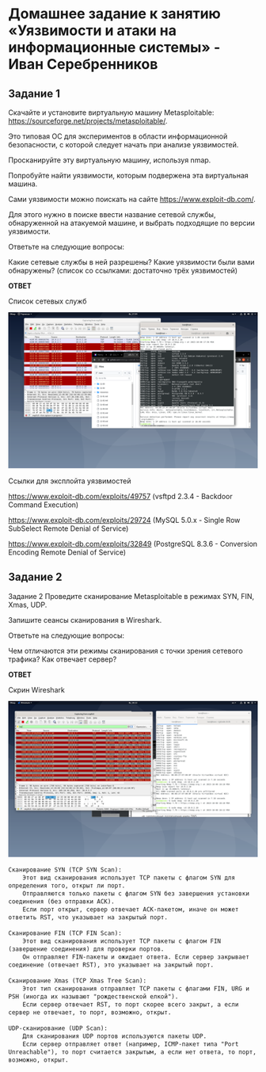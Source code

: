 # Домашнее задание к занятию «Уязвимости и атаки на информационные системы» - Иван Серебренников

## Задание 1

Скачайте и установите виртуальную машину Metasploitable: https://sourceforge.net/projects/metasploitable/.

Это типовая ОС для экспериментов в области информационной безопасности, с которой следует начать при анализе уязвимостей.

Просканируйте эту виртуальную машину, используя nmap.

Попробуйте найти уязвимости, которым подвержена эта виртуальная машина.

Сами уязвимости можно поискать на сайте https://www.exploit-db.com/.

Для этого нужно в поиске ввести название сетевой службы, обнаруженной на атакуемой машине, и выбрать подходящие по версии уязвимости.

Ответьте на следующие вопросы:

Какие сетевые службы в ней разрешены?
Какие уязвимости были вами обнаружены? (список со ссылками: достаточно трёх уязвимостей)

**ОТВЕТ**

Список сетевых служб

![1.png](https://github.com/Skiledqo/sdb-13.01/blob/main/1.png)

Ссылки для эксплойта уязвимостей

https://www.exploit-db.com/exploits/49757 (vsftpd 2.3.4 - Backdoor Command Execution)

https://www.exploit-db.com/exploits/29724 (MySQL 5.0.x - Single Row SubSelect Remote Denial of Service)

https://www.exploit-db.com/exploits/32849 (PostgreSQL 8.3.6 - Conversion Encoding Remote Denial of Service)

## Задание 2

Задание 2
Проведите сканирование Metasploitable в режимах SYN, FIN, Xmas, UDP.

Запишите сеансы сканирования в Wireshark.

Ответьте на следующие вопросы:

Чем отличаются эти режимы сканирования с точки зрения сетевого трафика?
Как отвечает сервер?

**ОТВЕТ**

Скрин Wireshark 

![2.png](https://github.com/Skiledqo/sdb-13.01/blob/main/2.png)

    Сканирование SYN (TCP SYN Scan):
        Этот вид сканирования использует TCP пакеты с флагом SYN для определения того, открыт ли порт.
        Отправляются только пакеты с флагом SYN без завершения установки соединения (без отправки ACK).
        Если порт открыт, сервер отвечает ACK-пакетом, иначе он может ответить RST, что указывает на закрытый порт.

    Сканирование FIN (TCP FIN Scan):
        Этот вид сканирования использует TCP пакеты с флагом FIN (завершение соединения) для проверки портов.
        Он отправляет FIN-пакеты и ожидает ответа. Если сервер закрывает соединение (отвечает RST), это указывает на закрытый порт.

    Сканирование Xmas (TCP Xmas Tree Scan):
        Этот тип сканирования отправляет TCP пакеты с флагами FIN, URG и PSH (иногда их называют "рождественской елкой").
        Если сервер отвечает RST, то порт скорее всего закрыт, а если сервер не отвечает, то порт, возможно, открыт.

    UDP-сканирование (UDP Scan):
        Для сканирования UDP портов используются пакеты UDP.
        Если сервер отправляет ответ (например, ICMP-пакет типа "Port Unreachable"), то порт считается закрытым, а если нет ответа, то порт, возможно, открыт.




